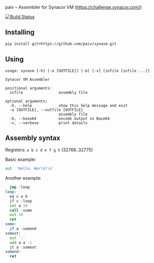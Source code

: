 
paiv – Assembler for Synacor VM (https://challenge.synacor.com/)

[![Build Status](https://travis-ci.org/paiv/synasm.svg?branch=master)](https://travis-ci.org/paiv/synasm)


Installing
----------

```sh
pip install git+https://github.com/paiv/synasm.git
```

Using
-----

```
usage: synasm [-h] [-o [OUTFILE]] [-b] [-v] [infile [infile ...]]

Synacor VM Assembler

positional arguments:
  infile                assembly file

optional arguments:
  -h, --help            show this help message and exit
  -o [OUTFILE], --outfile [OUTFILE]
                        assembly file
  -b, --base64          encode output in Base64
  -v, --verbose         print details
```


Assembly syntax
---------------

Registers: `a b c d e f g h` (32768..32775)

Basic example:

```asm
out  'Hello, World!\n'
```

Another example:

```asm
  jmp :loop
loop:
  eq c a b
  jf c :loop
  set a 10
  call :some
  out 10
  ret
some:
  jf a :somend
somext:
  out '.'
  add a a -1
  jt a :somext
somend:
  ret
```
